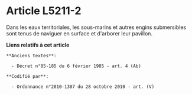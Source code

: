 # Article L5211-2

Dans les eaux territoriales, les sous-marins et autres engins submersibles sont tenus de naviguer en surface et d'arborer
leur pavillon.

**Liens relatifs à cet article**

	**Anciens textes**:

	  - Décret n°85-185 du 6 février 1985 - art. 4 (Ab)

	**Codifié par**:

	  - Ordonnance n°2010-1307 du 28 octobre 2010 - art. (V)
